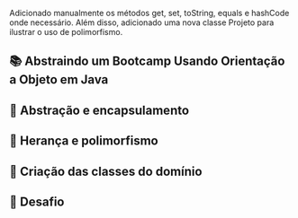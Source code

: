 Adicionado manualmente os métodos get, set, toString, equals e hashCode onde necessário. 
Além disso, adicionado uma nova classe Projeto para ilustrar o uso de polimorfismo.


## 📚 Abstraindo um Bootcamp Usando Orientação a Objeto em Java

## 🔺 Abstração e encapsulamento

## 🔺 Herança e polimorfismo

## 🔺 Criação das classes do domínio

## 🔺 Desafio
